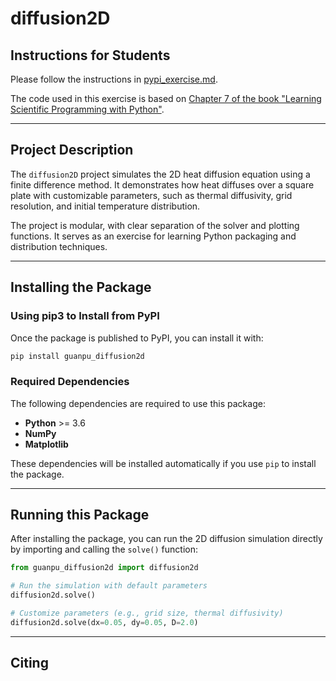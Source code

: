 # diffusion2D

## Instructions for Students

Please follow the instructions in [pypi_exercise.md](https://github.com/Simulation-Software-Engineering/Lecture-Material/blob/main/03_building_and_packaging/pypi_exercise.md).

The code used in this exercise is based on [Chapter 7 of the book "Learning Scientific Programming with Python"](https://scipython.com/book/chapter-7-matplotlib/examples/the-two-dimensional-diffusion-equation/).

---

## Project Description

The `diffusion2D` project simulates the 2D heat diffusion equation using a finite difference method. It demonstrates how heat diffuses over a square plate with customizable parameters, such as thermal diffusivity, grid resolution, and initial temperature distribution.

The project is modular, with clear separation of the solver and plotting functions. It serves as an exercise for learning Python packaging and distribution techniques.

---

## Installing the Package

### Using pip3 to Install from PyPI

Once the package is published to PyPI, you can install it with:

```bash
pip install guanpu_diffusion2d
```

### Required Dependencies

The following dependencies are required to use this package:

- **Python** >= 3.6
- **NumPy**
- **Matplotlib**

These dependencies will be installed automatically if you use `pip` to install the package.

---

## Running this Package

After installing the package, you can run the 2D diffusion simulation directly by importing and calling the `solve()` function:

```python
from guanpu_diffusion2d import diffusion2d

# Run the simulation with default parameters
diffusion2d.solve()

# Customize parameters (e.g., grid size, thermal diffusivity)
diffusion2d.solve(dx=0.05, dy=0.05, D=2.0)
```

---

## Citing

